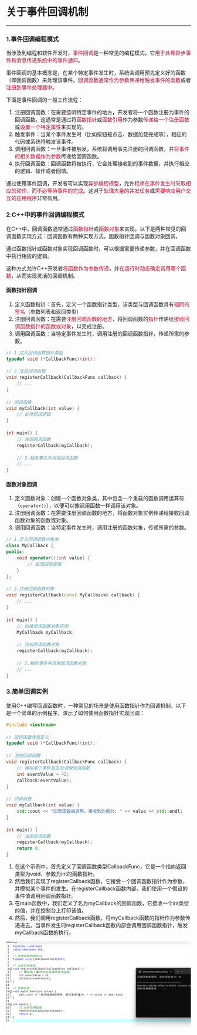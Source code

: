 # 关于事件回调机制

---

### 1.事件回调编程模式

当涉及到编程和软件开发时，<font color='#BAOC2F'>事件回调</font>是一种常见的编程模式。它<font color='#BAOC2F'>用于处理异步事件和消息传递系统中的事件通知</font>。

事件回调的基本概念是，在某个特定事件发生时，系统会调用预先定义好的函数（即回调函数）来处理该事件。<font color='#BAOC2F'>回调函数通常作为参数传递给触发事件的函数</font>或者<font color='#BAOC2F'>注册到事件处理器中</font>。

下面是事件回调的一般工作流程：

1. 注册回调函数：在需要监听特定事件的地方，开发者将一个函数注册为事件的回调函数。这通常是通过将<font color='#BAOC2F'>函数指针</font>或<font color='#BAOC2F'>函数引用</font>作为参数<font color='#BAOC2F'>传递给一个注册函数</font>或<font color='#BAOC2F'>设置一个特定属性</font>来实现的。
2. 触发事件：当某个事件发生时（比如按钮被点击、数据加载完成等），相应的代码或系统将触发该事件。
3. 调用回调函数：一旦事件被触发，系统将调用事先注册的回调函数，并<font color='#BAOC2F'>将事件的相关数据作为参数</font>传递给回调函数。
4. 执行回调函数：回调函数将被执行，它会处理接收到的事件数据，并执行相应的逻辑、操作或者回馈。

通过使用事件回调，开发者可以实现<font color='#BAOC2F'>异步编程模型</font>，允许<font color='#BAOC2F'>程序在事件发生时采取相应的动作，而不必等待事件的完成</font>。这对于<font color='#BAOC2F'>处理大量的并发任务</font>或<font color='#BAOC2F'>需要响应用户交互的应用程序</font>非常有用。

### 2.C++中的事件回调编程模式

在C++中，回调函数通常通过<font color='#BAOC2F'>函数指针</font>或<font color='#BAOC2F'>函数对象</font>来实现。以下是两种常见的回调函数实现方式：回调函数有两种实现方式，函数指针回调与函数对象回调，

通过函数指针或函数对象实现回调函数时，可以根据需要传递参数，并在回调函数中执行相应的逻辑。

这种方式允许C++开发者<font color='#BAOC2F'>将函数作为参数传递</font>，并<font color='#BAOC2F'>在运行时动态确定调用哪个函数</font>，从而实现灵活的回调机制。

#### 函数指针回调

1. 定义函数指针：首先，定义一个函数指针类型，该类型与回调函数具有<font color='#BAOC2F'>相同的签名</font>（参数列表和返回类型）
2. 注册回调函数：在需要<font color='#BAOC2F'>注册回调函数的地方</font>，将回调函数的<font color='#BAOC2F'>指针</font>传递给<font color='#BAOC2F'>接收回调函数指针的函数或对象</font>，以完成注册。
3. 调用回调函数：当特定事件发生时，调用注册的回调函数指针，传递所需的参数。

```cpp
// 1.定义回调函数指针类型
typedef void (*CallbackFunc)(int);

// 2.注册回调函数
void registerCallback(CallbackFunc callback) {
    // ...
}

// 回调函数
void myCallback(int value) {
    // 处理回调逻辑
}

int main() {
    // 注册回调函数
    registerCallback(myCallback);

    // 3.触发事件并调用回调函数
    // ...
}
```



#### 函数对象回调

1. 定义函数对象：创建一个函数对象类，其中包含一个重载的函数调用运算符（`operator()`），以便可以像调用函数一样调用该对象。
2. 注册回调函数：在需要注册回调函数的地方，将函数对象实例传递给接收回调函数对象的函数或对象。
3. 调用回调函数：当特定事件发生时，调用注册的函数对象，传递所需的参数。

```cpp
// 1.定义回调函数对象类
class MyCallback {
public:
    void operator()(int value) {
        // 处理回调逻辑
    }
};

// 2.注册回调函数对象
void registerCallback(const MyCallback& callback) {
    // ...
}

int main() {
    // 创建回调函数对象实例
    MyCallback myCallback;

    // 注册回调函数对象
    registerCallback(myCallback);

    // 3.触发事件并调用回调函数对象
    // ...
}
```

### 3.简单回调实例

使用C++编写回调函数时，一种常见的场景是使用函数指针作为回调机制。以下是一个简单的示例程序，演示了如何使用函数指针实现回调：

```cpp
#include <iostream>

// 回调函数类型定义
typedef void (*CallbackFunc)(int);

// 注册回调函数
void registerCallback(CallbackFunc callback) {
    // 模拟某个事件发生后调用回调函数
    int eventValue = 42;
    callback(eventValue);
}

// 回调函数
void myCallback(int value) {
    std::cout << "回调函数被调用，接收到的值为: " << value << std::endl;
}

int main() {
    // 注册回调函数
    registerCallback(myCallback);
    return 0;
}
```

1. 在这个示例中，首先定义了回调函数类型CallbackFunc，它是一个指向返回类型为void、参数为int的函数指针。
2. 然后我们实现了registerCallback函数，它接受一个回调函数指针作为参数，并模拟某个事件的发生。在registerCallback函数内部，我们使用一个假设的事件值调用回调函数指针。
3. 在main函数中，我们定义了名为myCallback的回调函数，它接收一个int类型的值，并在控制台上打印该值。
4. 然后，我们调用registerCallback函数，将myCallback函数的指针作为参数传递进去。当事件发生时registerCallback函数内部会调用回调函数指针，触发myCallback函数的执行。

![image-20230523111353606](assets/image-20230523111353606.png)









